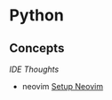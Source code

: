 # Python

## Concepts

*IDE Thoughts*

+ neovim [Setup Neovim](https://mattermost.com/blog/how-to-install-and-set-up-neovim-for-code-editing/ (basic Config, Learn as you go) )

